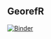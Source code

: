 ## GeorefR

[![Binder](https://mybinder.org/badge_logo.svg)](https://mybinder.org/v2/gh/ropenscilabs/geoflowr/master?urlpath=/inst/shiny/image_click/)
